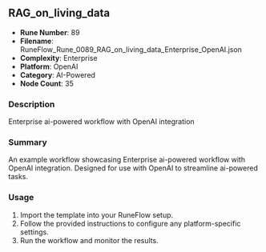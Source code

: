 ## RAG_on_living_data

- **Rune Number**: 89
- **Filename**: RuneFlow_Rune_0089_RAG_on_living_data_Enterprise_OpenAI.json
- **Complexity**: Enterprise
- **Platform**: OpenAI
- **Category**: AI-Powered
- **Node Count**: 35

### Description
Enterprise ai-powered workflow with OpenAI integration

### Summary
An example workflow showcasing Enterprise ai-powered workflow with OpenAI integration. Designed for use with OpenAI to streamline ai-powered tasks.

### Usage
1. Import the template into your RuneFlow setup.
2. Follow the provided instructions to configure any platform-specific settings.
3. Run the workflow and monitor the results.

